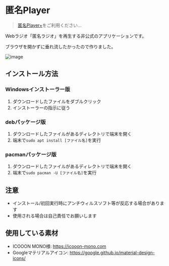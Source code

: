# 匿名Player

> [匿名Player+](https://github.com/arrow2nd/tokumei-player-plus)をご利用ください…

Webラジオ「匿名ラジオ」を再生する非公式のアプリケーションです。

ブラウザを開かずに垂れ流したかったので作りました。

![image](https://user-images.githubusercontent.com/44780846/81769975-e3fdbf00-9519-11ea-979c-6b1325869325.png)

## インストール方法

### Windowsインストーラー版
1. ダウンロードしたファイルをダブルクリック
1. インストーラーの指示に従う

### debパッケージ版
1. ダウンロードしたファイルがあるディレクトリで端末を開く
1. 端末で```sudo apt install [ファイル名]```を実行

### pacmanパッケージ版
1. ダウンロードしたファイルがあるディレクトリで端末を開く
1. 端末で```sudo pacman -U [ファイル名]```を実行

## 注意
- インストール/初回実行時にアンチウィルスソフト等が反応する場合があります
- 使用される場合は自己責任でお願いします

## 使用している素材
- ICOOON MONO様: https://icooon-mono.com
- Googleマテリアルアイコン: https://google.github.io/material-design-icons/
